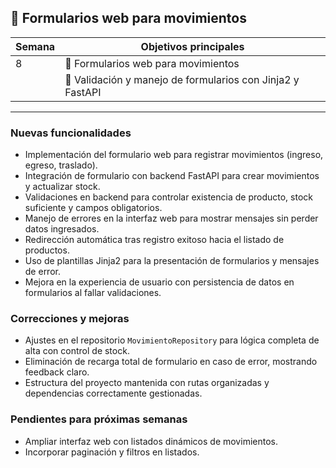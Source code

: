 ## 📅 Formularios web para movimientos

| Semana | Objetivos principales                                             |
| ------ | ----------------------------------------------------------------- |
| 8      | 💾 Formularios web para movimientos                               |
|        | 🧪 Validación y manejo de formularios con Jinja2 y FastAPI        |

----

### Nuevas funcionalidades
- Implementación del formulario web para registrar movimientos (ingreso, egreso, traslado).
- Integración de formulario con backend FastAPI para crear movimientos y actualizar stock.
- Validaciones en backend para controlar existencia de producto, stock suficiente y campos obligatorios.
- Manejo de errores en la interfaz web para mostrar mensajes sin perder datos ingresados.
- Redirección automática tras registro exitoso hacia el listado de productos.
- Uso de plantillas Jinja2 para la presentación de formularios y mensajes de error.
- Mejora en la experiencia de usuario con persistencia de datos en formularios al fallar validaciones.

### Correcciones y mejoras
- Ajustes en el repositorio `MovimientoRepository` para lógica completa de alta con control de stock.
- Eliminación de recarga total de formulario en caso de error, mostrando feedback claro.
- Estructura del proyecto mantenida con rutas organizadas y dependencias correctamente gestionadas.

### Pendientes para próximas semanas
- Ampliar interfaz web con listados dinámicos de movimientos.
- Incorporar paginación y filtros en listados.